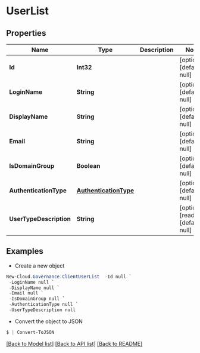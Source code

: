 # UserList
## Properties

Name | Type | Description | Notes
------------ | ------------- | ------------- | -------------
**Id** | **Int32** |  | [optional] [default to null]
**LoginName** | **String** |  | [optional] [default to null]
**DisplayName** | **String** |  | [optional] [default to null]
**Email** | **String** |  | [optional] [default to null]
**IsDomainGroup** | **Boolean** |  | [optional] [default to null]
**AuthenticationType** | [**AuthenticationType**](AuthenticationType.md) |  | [optional] [default to null]
**UserTypeDescription** | **String** |  | [optional] [readonly] [default to null]

## Examples

- Create a new object
```powershell
New-Cloud.Governance.ClientUserList  -Id null `
 -LoginName null `
 -DisplayName null `
 -Email null `
 -IsDomainGroup null `
 -AuthenticationType null `
 -UserTypeDescription null
```

- Convert the object to JSON
```powershell
$ | Convert-ToJSON
```


[[Back to Model list]](../README.md#documentation-for-models) [[Back to API list]](../README.md#documentation-for-api-endpoints) [[Back to README]](../README.md)

